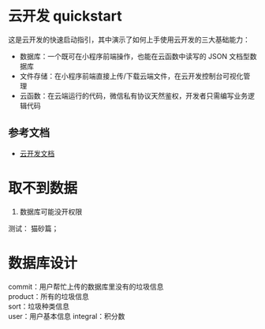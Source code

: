 # 云开发 quickstart

这是云开发的快速启动指引，其中演示了如何上手使用云开发的三大基础能力：

- 数据库：一个既可在小程序前端操作，也能在云函数中读写的 JSON 文档型数据库
- 文件存储：在小程序前端直接上传/下载云端文件，在云开发控制台可视化管理
- 云函数：在云端运行的代码，微信私有协议天然鉴权，开发者只需编写业务逻辑代码

## 参考文档

- [云开发文档](https://developers.weixin.qq.com/miniprogram/dev/wxcloud/basis/getting-started.html)

# 取不到数据
1. 数据库可能没开权限

测试：
猫砂篇；

# 数据库设计
commit：用户帮忙上传的数据库里没有的垃圾信息  
product：所有的垃圾信息  
sort：垃圾种类信息  
user：用户基本信息
integral：积分数



